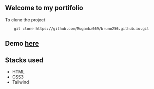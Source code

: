 ## Welcome to my portifolio

To clone the project
```
    git clone https://github.com/Mugamba669/bruno256.github.io.git 
```
## Demo [here](https://mugamba669.github.io/bruno256.github.io/resumeOne.html)
## Stacks used
- HTML
- CSS3
- Tailwind